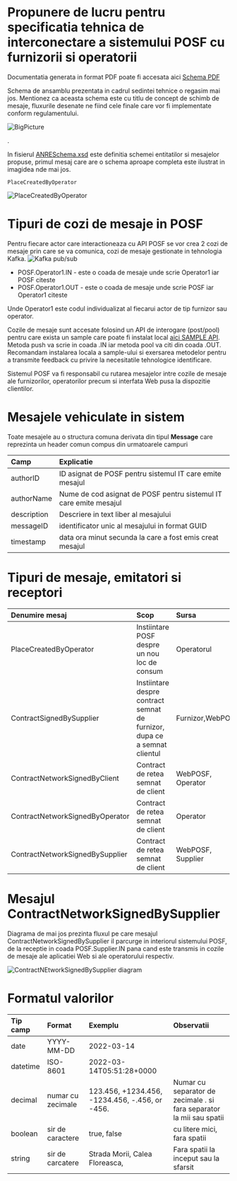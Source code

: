 # Propunere de lucru pentru specificatia tehnica de interconectare a sistemului POSF cu furnizorii si operatorii

Documentatia generata in format PDF poate fi accesata aici [Schema PDF](./ANRESchema.pdf)

Schema de ansamblu prezentata in cadrul sedintei tehnice o regasim mai jos. Mentionez ca aceasta schema este cu titlu de concept de schimb de mesaje, fluxurile desenate ne fiind cele finale care vor fi implementate conform regulamentului.

![BigPicture](images/bigpicture.png)

.


In fisierul [ANRESchema.xsd](ANRESchema.xsd) este definitia schemei entitatilor si mesajelor propuse, primul mesaj care are o schema aproape completa este ilustrat in imagidea nde mai jos.
```
PlaceCreatedByOperator
```
![PlaceCreatedByOperator](doc/ANRESchema_p43.png)


# Tipuri de cozi de mesaje in POSF

Pentru fiecare actor care interactioneaza cu API POSF se vor crea 2 cozi de mesaje prin care se va comunica, cozi de mesaje gestionate in tehnologia Kafka.
![Kafka pub/sub](https://docs.cloudera.com/documentation/enterprise/6/6.3/images/kafka_topics.png)

- POSF.Operator1.IN - este o coada de mesaje unde scrie Operator1 iar POSF  citeste
- POSF.Operator1.OUT - este o coada de mesaje unde scrie POSF iar Operator1 citeste

Unde Operator1 este codul individualizat al fiecarui actor de tip furnizor sau operator.

Cozile de mesaje sunt accesate folosind un API de interogare (post/pool) pentru care exista un sample care poate fi instalat local [aici SAMPLE API](samples/python/). Metoda push va scrie in coada .IN iar metoda pool va citi din coada .OUT. Recomandam instalarea locala a sample-ului si exersarea metodelor pentru a transmite feedback cu privire la necesitatile tehnologice identificare.

Sistemul POSF va fi responsabil cu rutarea mesajelor intre cozile de mesaje ale furnizorilor, operatorilor precum si interfata Web pusa la dispozitie clientilor. 

# Mesajele vehiculate in sistem

Toate mesajele au o structura comuna derivata din tipul **Message** care reprezinta un header comun compus din urmatoarele campuri

|Camp|Explicatie|
|:--|:--|
|authorID|ID asignat de POSF pentru sistemul IT care emite mesajul|
|authorName|Nume de cod asignat de POSF pentru sistemul IT care emite mesajul|
|description|Descriere in text liber al mesajului|
|messageID|identificator unic al mesajului in format GUID|
|timestamp|data ora minut secunda la care a fost emis creat mesajul|

# Tipuri de mesaje, emitatori si receptori

| Denumire mesaj | Scop | Sursa | Destinatie | Redirectionat la | Observatii |
|:--|:------|:--|:--|:--| :--|
|PlaceCreatedByOperator|Instiintare POSF despre un nou loc de consum|Operatorul|POSF|Nimeni| |
|ContractSignedBySupplier|Instiintare despre contract semnat de furnizor, dupa ce a semnat clientul| Furnizor,WebPOSF | POSF | Operator, WebPOSF| |
|ContractNetworkSignedByClient|Contract de retea semnat de client|WebPOSF, Operator|POSF|WebPOSF,Furnizor| |
|ContractNetworkSignedByOperator|Contract de retea semnat de client|Operator|POSF|WebPOSF,Furnizor| |
|ContractNetworkSignedBySupplier|Contract de retea semnat de client|WebPOSF, Supplier|POSF|WebPOSF,Operator| |

# Mesajul ContractNetworkSignedBySupplier

Diagrama de mai jos prezinta fluxul pe care mesajul ContractNetworkSignedBySupplier il parcurge in interiorul sistemului POSF, de la receptie in coada POSF.Supplier.IN pana cand este transmis in cozile de mesaje ale aplicatiei Web si ale operatorului respectiv.

![ContractNEtworkSignedBySupplier diagram](images/messagepath.png)

# Formatul valorilor

|Tip camp|Format|Exemplu|Observatii|
|:---|:---|:------|:------|
|date|YYYY-MM-DD|2022-03-14| |
|datetime|ISO-8601|2022-03-14T05:51:28+0000||
|decimal|numar cu zecimale|123.456, +1234.456, -1234.456, -.456, or -456.|Numar cu separator de zecimale . si fara separator la mii sau spatii|
|boolean|sir de caractere|true, false|cu litere mici, fara spatii|
|string|sir de carcatere|Strada Morii, Calea Floreasca, |Fara spatii la inceput sau la sfarsit|




